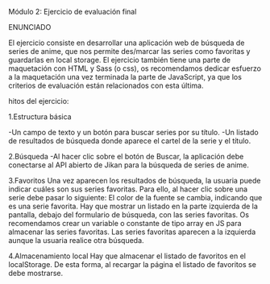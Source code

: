 Módulo 2: Ejercicio de evaluación final

ENUNCIADO

El ejercicio consiste en desarrollar una aplicación web de búsqueda de series de anime, que nos permite
des/marcar las series como favoritas y guardarlas en local storage.
El ejercicio también tiene una parte de maquetación con HTML y Sass (o css), os recomendamos dedicar
esfuerzo a la maquetación una vez terminada la parte de JavaScript, ya que los criterios de evaluación están
relacionados con esta última.

hitos del ejercicio:

1.Estructura básica

-Un campo de texto y un botón para buscar series por su título.
-Un listado de resultados de búsqueda donde aparece el cartel de la serie y el título.

2.Búsqueda
-Al hacer clic sobre el botón de Buscar, la aplicación debe conectarse al API abierto de Jikan para la búsqueda de series de anime.

3.Favoritos
Una vez aparecen los resultados de búsqueda, la usuaria puede indicar cuáles son sus series favoritas.
Para ello, al hacer clic sobre una serie debe pasar lo siguiente:
El color de la fuente se cambia, indicando que es una serie favorita.
Hay que mostrar un listado en la parte izquierda de la pantalla, debajo del formulario de búsqueda, con las series favoritas. Os recomendamos crear un variable o constante de tipo array en JS para almacenar las series favoritas.
Las series favoritas aparecen a la izquierda aunque la usuaria realice otra búsqueda.

4.Almacenamiento local
Hay que almacenar el listado de favoritos en el localStorage. De esta forma, al recargar la página el listado de favoritos se debe mostrarse.
